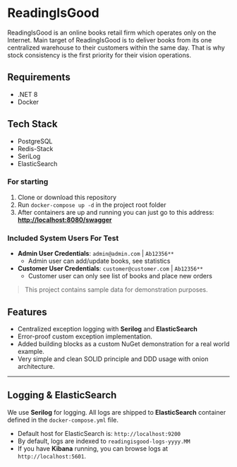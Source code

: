 # ReadingIsGood

ReadingIsGood is an online books retail firm which operates only on the Internet. Main target of ReadingIsGood is to deliver books from its one centralized warehouse to their customers within the same day. That is why stock consistency is the first priority for their vision operations.

## Requirements
- .NET 8
- Docker

## Tech Stack
- PostgreSQL
- Redis-Stack
- SeriLog
- ElasticSearch

### For starting
1. Clone or download this repository  
2. Run `docker-compose up -d` in the project root folder  
3. After containers are up and running you can just go to this address:  
   **[http://localhost:8080/swagger](http://localhost:8080/swagger)**

### Included System Users For Test
- **Admin User Credentials**: `admin@admin.com` | `Ab12356**`  
  - Admin user can add/update books, see statistics  
- **Customer User Credentials**: `customer@customer.com` | `Ab12356**`  
  - Customer user can only see list of books and place new orders

> This project contains sample data for demonstration purposes.

## Features
- Centralized exception logging with **Serilog** and **ElasticSearch**  
- Error-proof custom exception implementation.  
- Added building blocks as a custom NuGet demonstration for a real world example.  
- Very simple and clean SOLID principle and DDD usage with onion architecture.

---

## Logging & ElasticSearch

We use **Serilog** for logging. All logs are shipped to **ElasticSearch** container defined in the `docker-compose.yml` file.  
- Default host for ElasticSearch is: `http://localhost:9200`  
- By default, logs are indexed to `readingisgood-logs-yyyy.MM`  
- If you have **Kibana** running, you can browse logs at `http://localhost:5601`.
